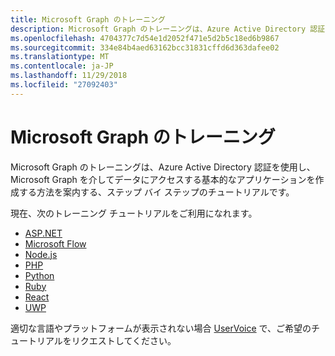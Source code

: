 ```yaml
---
title: Microsoft Graph のトレーニング
description: Microsoft Graph のトレーニングは、Azure Active Directory 認証を使用し、Microsoft Graph を介してデータにアクセスする基本的なアプリケーションを作成する方法を案内する、ステップ バイ ステップのチュートリアルです。
ms.openlocfilehash: 4704377c7d54e1d2052f471e5d2b5c18ed6b9867
ms.sourcegitcommit: 334e84b4aed63162bcc31831cffd6d363dafee02
ms.translationtype: MT
ms.contentlocale: ja-JP
ms.lasthandoff: 11/29/2018
ms.locfileid: "27092403"
---
```

# <a name="microsoft-graph-training"></a>Microsoft Graph のトレーニング

Microsoft Graph のトレーニングは、Azure Active Directory 認証を使用し、Microsoft Graph を介してデータにアクセスする基本的なアプリケーションを作成する方法を案内する、ステップ バイ ステップのチュートリアルです。

現在、次のトレーニング チュートリアルをご利用になれます。

- [ASP.NET](https://docs.microsoft.com/graph/training/aspnet-tutorial/)
- [Microsoft Flow](https://docs.microsoft.com/graph/training/flow-tutorial/)
- [Node.js](https://docs.microsoft.com/graph/training/node-tutorial/)
- [PHP](https://docs.microsoft.com/graph/training/php-tutorial/)
- [Python](https://docs.microsoft.com/graph/training/python-tutorial/)
- [Ruby](https://docs.microsoft.com/graph/training/ruby-tutorial/)
- [React](https://docs.microsoft.com/graph/training/react-tutorial/)
- [UWP](https://docs.microsoft.com/graph/training/uwp-tutorial/)

適切な言語やプラットフォームが表示されない場合 [UserVoice](https://officespdev.uservoice.com/forums/224641-feature-requests-and-feedback/category/101632-microsoft-graph-o365-rest-apis) で、ご希望のチュートリアルをリクエストしてください。
